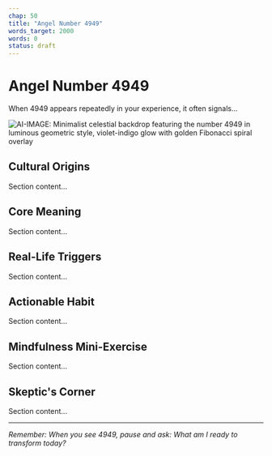 ```yaml
---
chap: 50
title: "Angel Number 4949"
words_target: 2000
words: 0
status: draft
---
```


# Angel Number 4949

When 4949 appears repeatedly in your experience, it often signals...

![AI-IMAGE: Minimalist celestial backdrop featuring the number 4949 in luminous geometric style, violet-indigo glow with golden Fibonacci spiral overlay]()

## Cultural Origins

Section content...

## Core Meaning

Section content...

## Real-Life Triggers

Section content...

## Actionable Habit

Section content...

## Mindfulness Mini-Exercise

Section content...

## **Skeptic's Corner**

Section content...

---

*Remember: When you see 4949, pause and ask: What am I ready to transform today?*
